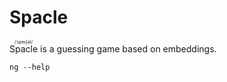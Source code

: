 # Spacle

<ruby> Spacle <rp>(</rp><rt>/ˈspeɪʃəl/</rt><rp>)</rp> </ruby> is a guessing game based on embeddings.

```
ng --help
```
